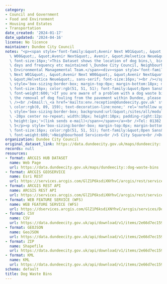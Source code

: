 ```yaml
---
category:
- Council and Government
- Food and Environment
- Housing and Estates
- Transportation
date_created: '2024-01-17'
date_updated: '2024-04-16'
license: No licence
maintainer: Dundee City Council
notes: "<p><span style='font-family:&quot;Avenir Next W01&quot;, &quot;Avenir Next\
  \ W00&quot;, &quot;Avenir Next&quot;, Avenir, &quot;Helvetica Neue&quot;, sans-serif;\
  \ font-size:16px;'>This Dataset shows the location of dog bins,\_ bins types, collection\
  \ days and frequency etc maintained \_Dundee City Council, Neighbourhood Service,\
  \ Environmental Managemental Team.</span><div><span style='font-family:&quot;Avenir\
  \ Next W01&quot;, &quot;Avenir Next W00&quot;, &quot;Avenir Next&quot;, Avenir,\
  \ &quot;Helvetica Neue&quot;, sans-serif; font-size:16px;'><br /></span></div><div><p\
  \ style='box-sizing:border-box; margin-top:0px; margin-bottom:18px; max-width:none;\
  \ font-size:16px; color:rgb(51, 51, 51); font-family:&quot;Open Sans&quot;, sans-serif;\
  \ font-weight:600;'>If you are aware of a problem with a dog waste bin, or\_require\
  \ the removal of dog fouling from the pavement within Dundee, please contact\_Environment:<br\
  \ /><br />Email:\_<a href='mailto:env.reception@dundeecity.gov.uk' style='box-sizing:border-box;\
  \ color:rgb(0, 89, 159); text-decoration-line:none;' rel='nofollow ugc'>environment@dundeecity.gov.uk<span\
  \ style='box-sizing:border-box; background:url(&quot;/sites/all/modules/extlink/extlink_s.png&quot;)\
  \ -20px center no-repeat; width:10px; height:10px; padding-right:12px;'><span style='box-sizing:border-box;\
  \ height:1px;'>(link sends e-mail)</span></span></a><br />Tel: 01382 433710 Option\
  \ 5</p><p style='box-sizing:border-box; margin-top:0px; margin-bottom:18px; max-width:none;\
  \ font-size:16px; color:rgb(51, 51, 51); font-family:&quot;Open Sans&quot;, sans-serif;\
  \ font-weight:600;'>Neighbourhood Services<br />5 City Square<br />Dundee DD1 3BA</p></div></p>"
organization: Dundee City Council
original_dataset_link: https://data.dundeecity.gov.uk/maps/dundeecity::dog-waste-bins
records: null
resources:
- format: ARCGIS HUB DATASET
  name: Web Page
  url: https://data.dundeecity.gov.uk/maps/dundeecity::dog-waste-bins
- format: ARCGIS GEOSERVICE
  name: Esri REST
  url: https://services.arcgis.com/GlZ1P6ksdiXNYhvC/arcgis/rest/services/Dog_Waste_Bins/FeatureServer/108
- format: ARCGIS REST API
  name: ARCGIS REST API
  url: https://services.arcgis.com/GlZ1P6ksdiXNYhvC/arcgis/rest/services/Dog_Waste_Bins/FeatureServer
- format: WEB FEATURE SERVICE (WFS)
  name: WEB FEATURE SERVICE (WFS)
  url: https://dservices.arcgis.com/GlZ1P6ksdiXNYhvC/arcgis/services/Dog_Waste_Bins_WFS/WFSServer?service=wfs&request=getcapabilities
- format: CSV
  name: CSV
  url: https://data.dundeecity.gov.uk/api/download/v1/items/2e66d7ec15904ba996e1b59ee272f727/csv?layers=108
- format: GEOJSON
  name: GeoJSON
  url: https://data.dundeecity.gov.uk/api/download/v1/items/2e66d7ec15904ba996e1b59ee272f727/geojson?layers=108
- format: ZIP
  name: Shapefile
  url: https://data.dundeecity.gov.uk/api/download/v1/items/2e66d7ec15904ba996e1b59ee272f727/shapefile?layers=108
- format: KML
  name: KML
  url: https://data.dundeecity.gov.uk/api/download/v1/items/2e66d7ec15904ba996e1b59ee272f727/kml?layers=108
schema: default
title: Dog Waste Bins
---
```

